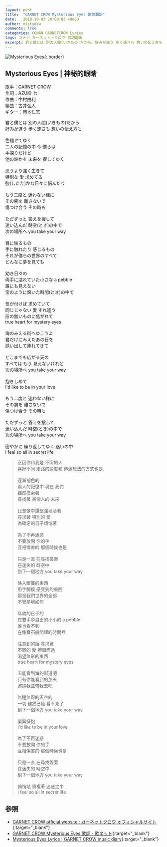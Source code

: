 ```yaml
---
layout: post
title:  "GARNET CROW Mysterious Eyes 歌詞翻訳"
date:   2018-10-03 20:00:03 +0800
author: mistydew
comments: true
categories: CONAN GARNETCROW Lyrics
tags: コナン ガーネット・クロウ 歌詞翻訳
excerpt: 君と僕とは 別の人間(いきもの)だから、好みが違う 歩く速さも 想いの伝え方も。
---
```

![Mysterious Eyes](https://raw.githubusercontent.com/mistydew/gc2/master/cover/single/SG01_Mysterious%20Eyes.jpg){:.border}

## Mysterious Eyes | 神秘的眼睛

歌手：GARNET CROW<br>
作詞：AZUKI 七<br>
作曲：中村由利<br>
編曲：古井弘人<br>
ギター：岡本仁志

<div class="lyric-original">
<p>
君と僕とは 別の人間(いきもの)だから<br>
好みが違う 歩く速さも 想いの伝え方も<br>
<br>
色褪せてゆく<br>
二人の記憶の中 今 僕らは<br>
手探りだけど<br>
他の誰かを 未来を 探してゆく<br>
<br>
思うより強く生きて<br>
特別な 愛 求めてる<br>
強(したた)かな日々に悩んだり<br>
<br>
もう二度と 迷わない様に<br>
その腕を 離さないで<br>
傷つけ合う その時も<br>
<br>
ただずっと 答えを捜して<br>
迷い込んだ 時空(とき)の中で<br>
次の場所へ you take your way<br>
<br>
目に映るもの<br>
手に触れたり 感じるもの<br>
それが僕らの世界のすべて<br>
どんなに夢を見ても<br>
<br>
幼き日々の<br>
両手に溢れていた小さな a pebble<br>
誰にも見えない<br>
宝のように輝いた時間(とき)の中で<br>
<br>
気が付けば 求めていて<br>
同じじゃない 愛 すれ違う<br>
形の無いものに焦がれて<br>
true heart for mystery eyes<br>
<br>
海のみえる街へゆこうよ<br>
君だけにみえたあの日を<br>
誘い出して連れてきて<br>
<br>
どこまでも広がる天の<br>
すべては もう 見えないけれど<br>
次の場所へ you take your way<br>
<br>
抱きしめて<br>
I'd like to be in your love<br>
<br>
もう二度と 迷わない様に<br>
その腕を 離さないで<br>
傷つけ合う その時も<br>
<br>
ただずっと 答えを捜して<br>
迷い込んだ 時空(とき)の中で<br>
次の場所へ you take your way<br>
<br>
密やかに 繰り返してゆく 迷いの中<br>
I feel so all in secret life
</p>
</div>

<div class="lyric-translation">
<blockquote>
正因你和我是 不同的人<br>
喜好不同 走路的速度和 傳達想法的方式也是<br>
<br>
逐漸褪色的<br>
兩人的記憶中 現在 我們<br>
雖然摸索著<br>
尋找著 某個人的 未來<br>
<br>
比想像中還堅強地活著<br>
尋求著 特別的 愛<br>
為確定的日子煩惱著<br>
<br>
為了不再迷惑<br>
不要放開 你的手<br>
互相傷害的 那個時候也是<br>
<br>
只是一直 在尋找答案<br>
在迷失的 時空中<br>
到下一個地方 you take your way<br>
<br>
映入眼簾的東西<br>
用手觸摸 感受到的東西<br>
那是我們世界的全部<br>
不管夢境如何<br>
<br>
年幼的日子的<br>
在雙手中溢出的小小的 a pebble<br>
誰也看不到<br>
在像寶石般閃耀的時間裡<br>
<br>
注意到的話 尋求著<br>
不同的 愛 擦肩而過<br>
渴望無形的東西<br>
true heart for mystery eyes<br>
<br>
去能看到海的街道吧<br>
只有你能看到的那天<br>
邀請我並帶我去吧<br>
<br>
無邊無際的天空的<br>
一切 雖然已經 看不見了<br>
到下一個地方 you take your way<br>
<br>
緊緊擁抱<br>
I'd like to be in your love<br>
<br>
為了不再迷惑<br>
不要放開 你的手<br>
互相傷害的 那個時候也是<br>
<br>
只是一直 在尋找答案<br>
在迷失的 時空中<br>
到下一個地方 you take your way<br>
<br>
悄悄地 重複著 迷惑之中<br>
I feel so all in secret life
</blockquote>
</div>

## 参照

* [GARNET CROW official website : ガーネットクロウ オフィシャルサイト](http://www.garnetcrow.com){:target="_blank"}
* [GARNET CROW Mysterious Eyes 歌詞 - 歌ネット](https://www.uta-net.com/song/14347){:target="_blank"}
* [Mysterious Eyes Lyrics \| GARNET CROW music diary](https://mistydew.github.io/gc/lyrics/original/Mysterious%20Eyes.html){:target="_blank"}
